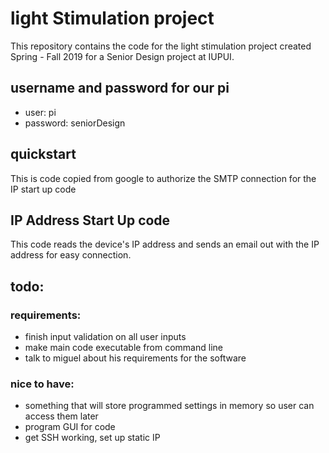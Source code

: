 # light Stimulation project
This repository contains the code for the light stimulation project created Spring - Fall 2019 for a Senior Design project at IUPUI.

## username and password for our pi
 - user: pi
- password: seniorDesign

## quickstart
This is code copied from google to authorize the SMTP connection for the IP start up code

## IP Address Start Up code
This code reads the device's IP address and sends an email out with the IP address for easy connection.

## todo:
### requirements:
- finish input validation on all user inputs
- make main code executable from command line
- talk to miguel about his requirements for the software 


### nice to have:
- something that will store programmed settings in memory so user can access them later
- program GUI for code 
- get SSH working, set up static IP 
